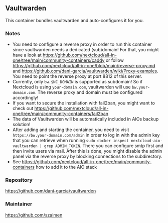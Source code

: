 ## Vaultwarden
This container bundles vaultwarden and auto-configures it for you.

### Notes
- You need to configure a reverse proxy in order to run this container since vaultwarden needs a dedicated (sub)domain! For that, you might have a look at https://github.com/nextcloud/all-in-one/tree/main/community-containers/caddy or follow https://github.com/nextcloud/all-in-one/blob/main/reverse-proxy.md and https://github.com/dani-garcia/vaultwarden/wiki/Proxy-examples. You need to point the reverse proxy at port 8812 of this server.
- Currently, only `bw.$NC_DOMAIN` is supported as subdomain! So if Nextcloud is using `your-domain.com`, vaultwarden will use `bw.your-domain.com`. The reverse proxy and domain must be configured accordingly!
- If you want to secure the installation with fail2ban, you might want to check out https://github.com/nextcloud/all-in-one/tree/main/community-containers/fail2ban
- The data of Vaultwarden will be automatically included in AIOs backup solution!
- After adding and starting the container, you need to visit `https://bw.your-domain.com/admin` in order to log in with the admin key that you can retrieve when running `sudo docker inspect nextcloud-aio-vaultwarden | grep ADMIN_TOKEN`. There you can configure smtp first and then invite users via mail. After this is done, you might disable the admin panel via the reverse proxy by blocking connections to the subdirectory.
- See https://github.com/nextcloud/all-in-one/tree/main/community-containers how to add it to the AIO stack

### Repository
https://github.com/dani-garcia/vaultwarden

### Maintainer
https://github.com/szaimen
